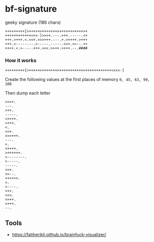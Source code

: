 # bf-signature
geeky signature (186 chars)

```
+++++++++[>+++++>+++++++>+++++++++++>+
+++++++++++<<<<-]>>>+.---.>++.-----.<+
+++.>+++.<.<<+.>>>+++.---.+.<++++.>+++
+++.<--------.>-----.-----.<<+.>>--.++
++++.<.>----.+++.<<<.>>++.>+++.--.####
```


### How it works

```
+++++++++[>+++++>+++++++>+++++++++++>++++++++++++<<<<-]
 ````
 
Create the following values at the first places of memory ```0, 45, 63, 99, 108```

Then dump each letter

```
>>>+.
---.
>++.
-----.
<++++.
>+++.
<.
<<+.
>>>+++.
---.
+.
<++++.
>++++++.
<--------.
>-----.
-----.
<<+.
>>--.
++++++.
<.
>----.
+++.
<<<.
>>++.
>+++.
--.
```

## Tools

* https://fatiherikli.github.io/brainfuck-visualizer/
